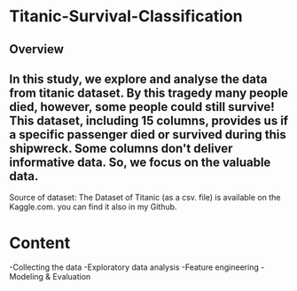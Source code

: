 # Titanic-Survival-Classification

## Overview
## In this study, we explore and analyse the data from titanic dataset. By this tragedy many people died, however, some people could still survive! This dataset, including 15 columns, provides us if a specific passenger died or survived during this shipwreck. Some columns don't deliver informative data. So, we focus on the valuable data.

Source of dataset: The Dataset of Titanic (as a csv. file) is available on the Kaggle.com. you can find it also in my Github.

# Content
-Collecting the data
-Exploratory data analysis
-Feature engineering
-Modeling & Evaluation
